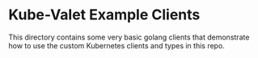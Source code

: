 # Kube-Valet Example Clients

This directory contains some very basic golang clients that demonstrate how to use the custom Kubernetes clients and types in this repo.

